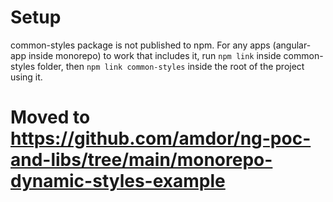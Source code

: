 # Setup

common-styles package is not published to npm. For any apps (angular-app inside monorepo) to work that includes it, run `npm link` inside common-styles folder, then `npm link common-styles` inside the root of the project using it.

# Moved to https://github.com/amdor/ng-poc-and-libs/tree/main/monorepo-dynamic-styles-example
